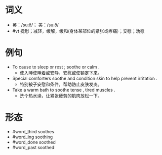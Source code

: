 # 词义
- 英：/suːð/； 美：/suːð/
- #vt 抚慰；减轻，缓解，缓和(身体某部位的紧张或疼痛)；安慰；劝慰
# 例句
- To cause to sleep or rest ; soothe or calm .
	- 使入睡使睡着或安静，安慰或使镇定下来。
- Special comforters soothe and condition skin to help prevent irritation .
	- 特别被子安慰和条件，帮助防止皮肤发炎。
- Take a warm bath to soothe tense , tired muscles .
	- 洗个热水澡，让紧张疲劳的肌肉放松一下。
# 形态
- #word_third soothes
- #word_ing soothing
- #word_done soothed
- #word_past soothed
